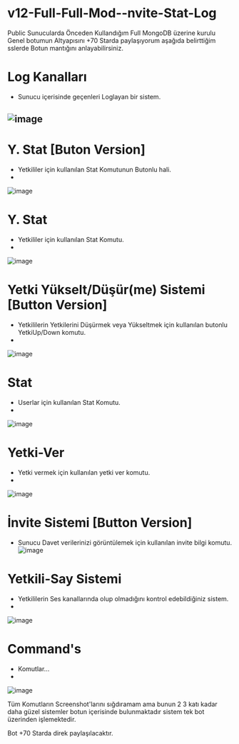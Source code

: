 # v12-Full-Full-Mod--nvite-Stat-Log
Public Sunucularda Önceden Kullandığım Full MongoDB üzerine kurulu Genel botumun Altyapısını +70 Starda paylaşıyorum aşağıda belirttiğim sslerde Botun mantığını anlayabilirsiniz.

# Log Kanalları 
- Sunucu içerisinde geçenleri Loglayan bir sistem.

![image](https://cdn.discordapp.com/attachments/918536056335368232/925780530841157682/Ekran_goruntusu_2021-12-29_185707.png)
- 
# Y. Stat [Buton Version] 
- Yetkililer için kullanılan Stat Komutunun Butonlu hali.
- 
![image](https://cdn.discordapp.com/attachments/918536056335368232/925780535509393448/Ekran_goruntusu_2021-12-29_185455.png)

# Y. Stat 
- Yetkililer için kullanılan Stat Komutu.
- 
![image](https://cdn.discordapp.com/attachments/918536056335368232/925780615419281438/Ekran_goruntusu_2021-12-29_185210.png)

# Yetki Yükselt/Düşür(me) Sistemi [Button Version] 
- Yetkililerin Yetkilerini Düşürmek veya Yükseltmek için kullanılan butonlu YetkiUp/Down komutu.
- 
![image](https://cdn.discordapp.com/attachments/918536056335368232/925780602567925770/Ekran_goruntusu_2021-12-29_185236.png)

# Stat 
- Userlar için kullanılan Stat Komutu.
- 
![image](https://cdn.discordapp.com/attachments/918536056335368232/925781186322792628/Ekran_goruntusu_2021-12-29_190334.png)

# Yetki-Ver 
- Yetki vermek için kullanılan yetki ver komutu.
- 
![image](https://cdn.discordapp.com/attachments/918536056335368232/925780554761252935/Ekran_goruntusu_2021-12-29_185418.png)

# İnvite Sistemi [Button Version] 
- Sunucu Davet verilerinizi görüntülemek için kullanılan invite bilgi komutu.
![image](https://cdn.discordapp.com/attachments/918536056335368232/925780545944825957/Ekran_goruntusu_2021-12-29_185428.png)

# Yetkili-Say Sistemi 
- Yetkililerin Ses kanallarında olup olmadığını kontrol edebildiğiniz sistem.
- 
![image](https://cdn.discordapp.com/attachments/918536056335368232/925780592916840448/Ekran_goruntusu_2021-12-29_185246.png)

# Command's  
- Komutlar...
- 
![image](https://cdn.discordapp.com/attachments/918536056335368232/925780592740663306/Ekran_goruntusu_2021-12-29_185310.png)

Tüm Komutların Screenshot'larını sığdıramam ama bunun 2 3 katı kadar daha güzel sistemler botun içerisinde bulunmaktadır sistem tek bot üzerinden işlemektedir.

Bot +70 Starda direk paylaşılacaktır.
